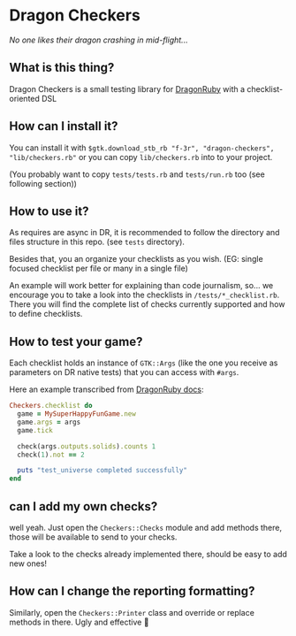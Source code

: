 # Dragon Checkers

_No one likes their dragon crashing in mid-flight..._

## What is this thing?

Dragon Checkers is a small testing library for [DragonRuby](dragonruby.itch.io/) with a checklist-oriented DSL

## How can I install it?

You can install it with `$gtk.download_stb_rb "f-3r", "dragon-checkers", "lib/checkers.rb"` or you can
copy `lib/checkers.rb` into to your project.

(You probably want to copy `tests/tests.rb` and `tests/run.rb` too (see following section))

## How to use it?

As requires are async in DR, it is recommended to follow the directory and files structure in this repo.
(see `tests` directory).

Besides that, you an organize your checklists as you wish.
(EG: single focused checklist per file or many in a single file)

An example will work better for explaining than code journalism, so...
we encourage you to take a look into the checklists in `/tests/*_checklist.rb`.
There you will find the complete list of checks currently supported and how to define checklists.

## How to test your game?
Each checklist holds an instance of `GTK::Args` (like the one you receive as parameters on DR native tests) that you can access with `#args`.

Here an example transcribed from [DragonRuby docs](http://docs.dragonruby.org.s3-website-us-east-1.amazonaws.com/#----physics-and-collisions---collision-with-object-removal---tests-rb):

```ruby
Checkers.checklist do
  game = MySuperHappyFunGame.new
  game.args = args
  game.tick

  check(args.outputs.solids).counts 1
  check(1).not == 2

  puts "test_universe completed successfully"
end
```

## can I add my own checks?

well yeah. Just open the `Checkers::Checks` module and add methods there, those will be available to send to your checks.

Take a look to the checks already implemented there, should be easy to add new ones!

## How can I change the reporting formatting?
Similarly, open the `Checkers::Printer` class and override or replace methods in there. Ugly and effective :rofl:
